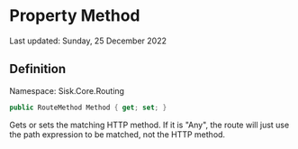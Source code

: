 # Property Method
Last updated: Sunday, 25 December 2022

## Definition
Namespace: Sisk.Core.Routing

```csharp
public RouteMethod Method { get; set; }
```

Gets or sets the matching HTTP method. If it is "Any", the route will just use the path expression to be matched, not the HTTP method.

